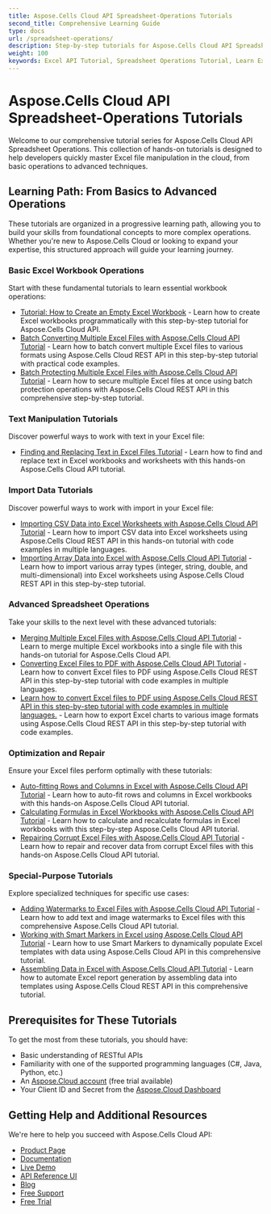 ```yaml
---
title: Aspose.Cells Cloud API Spreadsheet-Operations Tutorials
second_title: Comprehensive Learning Guide
type: docs
url: /spreadsheet-operations/
description: Step-by-step tutorials for Aspose.Cells Cloud API Spreadsheet Operations. Learn from basic to advanced Excel file manipulation with our hands-on guides.
weight: 100
keywords: Excel API Tutorial, Spreadsheet Operations Tutorial, Learn Excel API, Aspose.Cells Cloud Tutorial
---
```


# Aspose.Cells Cloud API Spreadsheet-Operations Tutorials

Welcome to our comprehensive tutorial series for Aspose.Cells Cloud API Spreadsheet Operations. This collection of hands-on tutorials is designed to help developers quickly master Excel file manipulation in the cloud, from basic operations to advanced techniques.

## Learning Path: From Basics to Advanced Operations

These tutorials are organized in a progressive learning path, allowing you to build your skills from foundational concepts to more complex operations. Whether you're new to Aspose.Cells Cloud or looking to expand your expertise, this structured approach will guide your learning journey.

### Basic Excel Workbook Operations

Start with these fundamental tutorials to learn essential workbook operations:

- [Tutorial: How to Create an Empty Excel Workbook](/spreadsheet-operations/workbook/) - Learn how to create Excel workbooks programmatically with this step-by-step tutorial for Aspose.Cells Cloud API.
- [Batch Converting Multiple Excel Files with Aspose.Cells Cloud API Tutorial](/spreadsheet-operations/batch/) - Learn how to batch convert multiple Excel files to various formats using Aspose.Cells Cloud REST API in this step-by-step tutorial with practical code examples.
- [Batch Protecting Multiple Excel Files with Aspose.Cells Cloud API Tutorial](/spreadsheet-operations/batch-protect/) - Learn how to secure multiple Excel files at once using batch protection operations with Aspose.Cells Cloud REST API in this comprehensive step-by-step tutorial.

### Text Manipulation Tutorials

Discover powerful ways to work with text in your Excel file:

- [Finding and Replacing Text in Excel Files Tutorial](/spreadsheet-operations/text/) - Learn how to find and replace text in Excel workbooks and worksheets with this hands-on Aspose.Cells Cloud API tutorial.

### Import Data Tutorials

Discover powerful ways to work with import in your Excel file:

- [Importing CSV Data into Excel Worksheets with Aspose.Cells Cloud API Tutorial](/spreadsheet-operations/import/) - Learn how to import CSV data into Excel worksheets using Aspose.Cells Cloud REST API in this hands-on tutorial with code examples in multiple languages.
- [Importing Array Data into Excel with Aspose.Cells Cloud API Tutorial](/spreadsheet-operations/import-array/) - Learn how to import various array types (integer, string, double, and multi-dimensional) into Excel worksheets using Aspose.Cells Cloud REST API in this step-by-step tutorial.

### Advanced Spreadsheet Operations

Take your skills to the next level with these advanced tutorials:

- [Merging Multiple Excel Files with Aspose.Cells Cloud API Tutorial](/spreadsheet-operations/merge/) - Learn to merge multiple Excel workbooks into a single file with this hands-on tutorial for Aspose.Cells Cloud API.
- [Converting Excel Files to PDF with Aspose.Cells Cloud API Tutorial](/spreadsheet-operations/convert/) - Learn how to convert Excel files to PDF using Aspose.Cells Cloud REST API in this step-by-step tutorial with code examples in multiple languages.
- [Learn how to convert Excel files to PDF using Aspose.Cells Cloud REST API in this step-by-step tutorial with code examples in multiple languages.](/spreadsheet-operations/export-chart/) - Learn how to export Excel charts to various image formats using Aspose.Cells Cloud REST API in this step-by-step tutorial with code examples.

### Optimization and Repair

Ensure your Excel files perform optimally with these tutorials:

- [Auto-fitting Rows and Columns in Excel with Aspose.Cells Cloud API Tutorial](/spreadsheet-operations/autofit/) - Learn how to auto-fit rows and columns in Excel workbooks with this hands-on Aspose.Cells Cloud API tutorial.
- [Calculating Formulas in Excel Workbooks with Aspose.Cells Cloud API Tutorial](/spreadsheet-operations/calculate-formulas/) - Learn how to calculate and recalculate formulas in Excel workbooks with this step-by-step Aspose.Cells Cloud API tutorial.
- [Repairing Corrupt Excel Files with Aspose.Cells Cloud API Tutorial](/spreadsheet-operations/repair/) - Learn how to repair and recover data from corrupt Excel files with this hands-on Aspose.Cells Cloud API tutorial.

### Special-Purpose Tutorials

Explore specialized techniques for specific use cases:

- [Adding Watermarks to Excel Files with Aspose.Cells Cloud API Tutorial](/spreadsheet-operations/watermarks/) - Learn how to add text and image watermarks to Excel files with this comprehensive Aspose.Cells Cloud API tutorial.
- [Working with Smart Markers in Excel using Aspose.Cells Cloud API Tutorial](/spreadsheet-operations/smart-markers/) - Learn how to use Smart Markers to dynamically populate Excel templates with data using Aspose.Cells Cloud API in this comprehensive tutorial.
- [Assembling Data in Excel with Aspose.Cells Cloud API Tutorial](/spreadsheet-operations/assembly/) - Learn how to automate Excel report generation by assembling data into templates using Aspose.Cells Cloud REST API in this comprehensive tutorial.

## Prerequisites for These Tutorials

To get the most from these tutorials, you should have:

- Basic understanding of RESTful APIs
- Familiarity with one of the supported programming languages (C#, Java, Python, etc.)
- An [Aspose.Cloud account](https://dashboard.aspose.cloud/) (free trial available)
- Your Client ID and Secret from the [Aspose.Cloud Dashboard](https://dashboard.aspose.cloud/#/apps)

## Getting Help and Additional Resources

We're here to help you succeed with Aspose.Cells Cloud API:

- [Product Page](https://products.aspose.cloud/cells/)
- [Documentation](https://docs.aspose.cloud/cells/)
- [Live Demo](https://products.aspose.app/cells/family)
- [API Reference UI](https://reference.aspose.cloud/cells/)
- [Blog](https://blog.aspose.cloud/category/cells/)
- [Free Support](https://forum.aspose.cloud/c/cells/7)
- [Free Trial](https://dashboard.aspose.cloud/#/apps)
